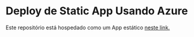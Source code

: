 # Deploy de Static App Usando Azure

Este repositório está hospedado como um App estático [neste link.](https://delightful-glacier-04e0b840f.1.azurestaticapps.net/)
